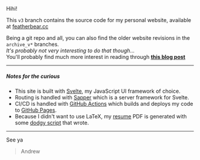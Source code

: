 Hihi!

This `v3` branch contains the source code for my personal website, available at [featherbear.cc](https://featherbear.cc)

Being a git repo and all, you can also find the older website revisions in the `archive_v*` branches.  
_It's probably not very interesting to do that though..._  
You'll probably find much more interest in reading through **[this blog post](https://blog.featherbear.cc/post/site-redesign/)**

---

##### Notes for the curious

* This site is built with [Svelte](https://svelte.dev/), my JavaScript UI framework of choice.
* Routing is handled with [Sapper](https://sapper.svelte.dev/) which is a server framework for Svelte.
* CI/CD is handled with [GitHub Actions](https://github.com/featherbear/featherbear.github.io/blob/v3/.github/workflows/deploy-site.yml) which builds and deploys my code to [GitHub Pages](https://pages.github.com/).  
* Because I didn't want to use LaTeX, my [resume](https://featherbear.cc/resume/) PDF is generated with some [dodgy script](https://github.com/featherbear/featherbear.github.io/blob/v3/scripts/buildPDF.js) that wrote.  

---

See ya

> Andrew

